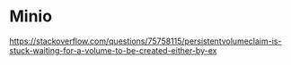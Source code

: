 # Minio
https://stackoverflow.com/questions/75758115/persistentvolumeclaim-is-stuck-waiting-for-a-volume-to-be-created-either-by-ex
